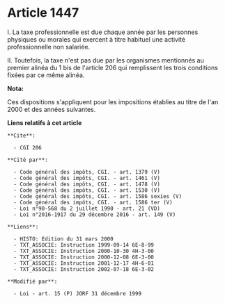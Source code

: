 # Article 1447

I. La taxe professionnelle est due chaque année par les personnes physiques ou morales qui exercent à titre habituel une
activité professionnelle non salariée.

II. Toutefois, la taxe n'est pas due par les organismes mentionnés au premier alinéa du 1 bis de l'article 206 qui
remplissent les trois conditions fixées par ce même alinéa.

**Nota:**

Ces dispositions s'appliquent pour les impositions établies au titre de l'an 2000 et des années suivantes.

**Liens relatifs à cet article**

	**Cite**:

	  - CGI 206

	**Cité par**:

	  - Code général des impôts, CGI. - art. 1379 (V)
	  - Code général des impôts, CGI. - art. 1461 (V)
	  - Code général des impôts, CGI. - art. 1478 (V)
	  - Code général des impôts, CGI. - art. 1530 (V)
	  - Code général des impôts, CGI. - art. 1586 sexies (V)
	  - Code général des impôts, CGI. - art. 1586 ter (V)
	  - Loi n°90-568 du 2 juillet 1990 - art. 21 (VD)
	  - Loi n°2016-1917 du 29 décembre 2016 - art. 149 (V)

	**Liens**:

	  - HISTO: Edition du 31 mars 2000
	  - TXT_ASSOCIE: Instruction 1999-09-14 6E-8-99
	  - TXT_ASSOCIE: Instruction 2000-10-30 4H-3-00
	  - TXT_ASSOCIE: Instruction 2000-12-08 6E-3-00
	  - TXT_ASSOCIE: Instruction 2001-12-17 4H-6-01
	  - TXT_ASSOCIE: Instruction 2002-07-18 6E-3-02

	**Modifié par**:

	  - Loi - art. 15 (P) JORF 31 décembre 1999
